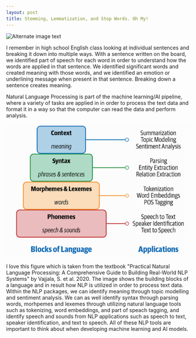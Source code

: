 ```yaml
---
layout: post
title: Stemming, Lemmatization, and Stop Words. Oh My!
---
```

![Alternate image text](/images/twitter/books.jpg)

I remember in high school English class looking at individual sentences and breaking it down into multiple ways. With a sentence written on the board, we identified part of speech for each word in order to understand how the words are applied in that sentence. We identified significant words and created meaning with those words, and we identified an emotion or underlining message when present in that sentence. Breaking down a sentence creates meaning. 

Natural Language Processing is part of the machine learning/AI pipeline, where a variety of tasks are applied in in order to process the text data and format it in a way so that the computer can read the data and perform analysis. 

![Alternate image text](/images/twitter/linguistics.png)

I love this figure which is taken from the textbook "Practical Natural Language Processing: A Comprehensive Guide to Building Real-World NLP Systems" by Vajjala, S. et al. 2020. The image shows the building blocks of a language and in result how NLP is utilized in order to process text data. Within the NLP packages, we can identify meaning through topic modelling and sentiment analysis. We can as well identify syntax through parsing words, morhpemes and lexemes through utilizing natural language tools such as tokenizing, word embeddings, and part of speach tagging, and identify speech and sounds from NLP applications such as speech to text, speaker identification, and text to speech. All of these NLP tools are important to think about when developing machine learning and AI models.